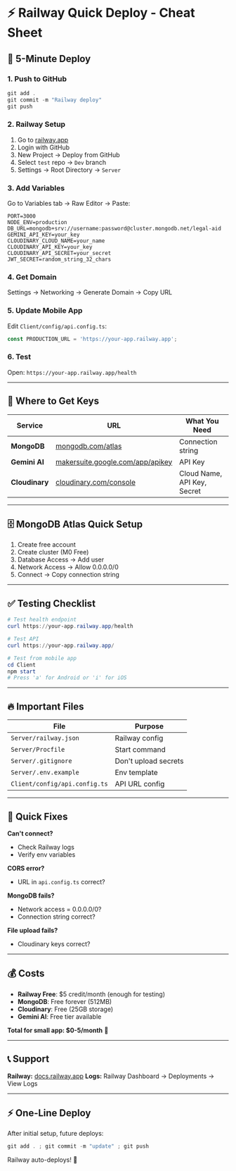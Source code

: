 # ⚡ Railway Quick Deploy - Cheat Sheet

## 🚀 5-Minute Deploy

### 1. Push to GitHub
```powershell
git add .
git commit -m "Railway deploy"
git push
```

### 2. Railway Setup
1. Go to [railway.app](https://railway.app)
2. Login with GitHub
3. New Project → Deploy from GitHub
4. Select `test` repo → `Dev` branch
5. Settings → Root Directory → `Server`

### 3. Add Variables
Go to Variables tab → Raw Editor → Paste:

```env
PORT=3000
NODE_ENV=production
DB_URL=mongodb+srv://username:password@cluster.mongodb.net/legal-aid
GEMINI_API_KEY=your_key
CLOUDINARY_CLOUD_NAME=your_name
CLOUDINARY_API_KEY=your_key
CLOUDINARY_API_SECRET=your_secret
JWT_SECRET=random_string_32_chars
```

### 4. Get Domain
Settings → Networking → Generate Domain → Copy URL

### 5. Update Mobile App
Edit `Client/config/api.config.ts`:
```typescript
const PRODUCTION_URL = 'https://your-app.railway.app';
```

### 6. Test
Open: `https://your-app.railway.app/health`

---

## 🔑 Where to Get Keys

| Service | URL | What You Need |
|---------|-----|---------------|
| **MongoDB** | [mongodb.com/atlas](https://mongodb.com/cloud/atlas) | Connection string |
| **Gemini AI** | [makersuite.google.com/app/apikey](https://makersuite.google.com/app/apikey) | API Key |
| **Cloudinary** | [cloudinary.com/console](https://cloudinary.com/console) | Cloud Name, API Key, Secret |

---

## 🗄️ MongoDB Atlas Quick Setup

1. Create free account
2. Create cluster (M0 Free)
3. Database Access → Add user
4. Network Access → Allow 0.0.0.0/0
5. Connect → Copy connection string

---

## ✅ Testing Checklist

```powershell
# Test health endpoint
curl https://your-app.railway.app/health

# Test API
curl https://your-app.railway.app/

# Test from mobile app
cd Client
npm start
# Press 'a' for Android or 'i' for iOS
```

---

## 🔥 Important Files

| File | Purpose |
|------|---------|
| `Server/railway.json` | Railway config |
| `Server/Procfile` | Start command |
| `Server/.gitignore` | Don't upload secrets |
| `Server/.env.example` | Env template |
| `Client/config/api.config.ts` | API URL config |

---

## 🐛 Quick Fixes

**Can't connect?**
- Check Railway logs
- Verify env variables

**CORS error?**
- URL in `api.config.ts` correct?

**MongoDB fails?**
- Network access = 0.0.0.0/0?
- Connection string correct?

**File upload fails?**
- Cloudinary keys correct?

---

## 💰 Costs

- **Railway Free**: $5 credit/month (enough for testing)
- **MongoDB**: Free forever (512MB)
- **Cloudinary**: Free (25GB storage)
- **Gemini AI**: Free tier available

**Total for small app: $0-5/month** 🎉

---

## 📞 Support

**Railway:** [docs.railway.app](https://docs.railway.app)
**Logs:** Railway Dashboard → Deployments → View Logs

---

## ⚡ One-Line Deploy

After initial setup, future deploys:
```powershell
git add . ; git commit -m "update" ; git push
```
Railway auto-deploys! 🚀
